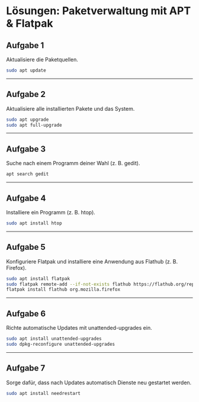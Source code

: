 # Lösungen: Paketverwaltung mit APT & Flatpak

## Aufgabe 1
Aktualisiere die Paketquellen.

```bash
sudo apt update
```

---

## Aufgabe 2
Aktualisiere alle installierten Pakete und das System.

```bash
sudo apt upgrade
sudo apt full-upgrade
```

---

## Aufgabe 3
Suche nach einem Programm deiner Wahl (z. B. gedit).

```bash
apt search gedit
```

---

## Aufgabe 4
Installiere ein Programm (z. B. htop).

```bash
sudo apt install htop
```

---

## Aufgabe 5
Konfiguriere Flatpak und installiere eine Anwendung aus Flathub (z. B. Firefox).

```bash
sudo apt install flatpak
sudo flatpak remote-add --if-not-exists flathub https://flathub.org/repo/flathub.flatpakrepo
flatpak install flathub org.mozilla.firefox
```

---

## Aufgabe 6
Richte automatische Updates mit unattended-upgrades ein.

```bash
sudo apt install unattended-upgrades
sudo dpkg-reconfigure unattended-upgrades
```

---

## Aufgabe 7
Sorge dafür, dass nach Updates automatisch Dienste neu gestartet werden.

```bash
sudo apt install needrestart
```

